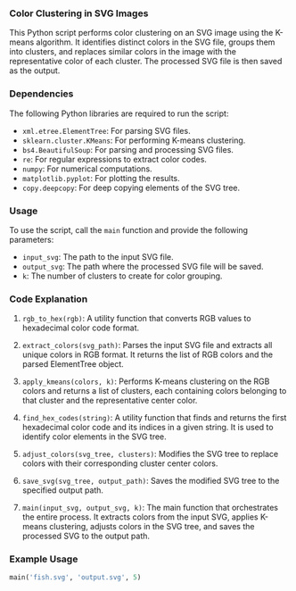 
### Color Clustering in SVG Images

This Python script performs color clustering on an SVG image using the K-means algorithm. It identifies distinct colors in the SVG file, groups them into clusters, and replaces similar colors in the image with the representative color of each cluster. The processed SVG file is then saved as the output.

### Dependencies
The following Python libraries are required to run the script:
- `xml.etree.ElementTree`: For parsing SVG files.
- `sklearn.cluster.KMeans`: For performing K-means clustering.
- `bs4.BeautifulSoup`: For parsing and processing SVG files.
- `re`: For regular expressions to extract color codes.
- `numpy`: For numerical computations.
- `matplotlib.pyplot`: For plotting the results.
- `copy.deepcopy`: For deep copying elements of the SVG tree.

### Usage
To use the script, call the `main` function and provide the following parameters:
- `input_svg`: The path to the input SVG file.
- `output_svg`: The path where the processed SVG file will be saved.
- `k`: The number of clusters to create for color grouping.

### Code Explanation
1. `rgb_to_hex(rgb)`: A utility function that converts RGB values to hexadecimal color code format.

2. `extract_colors(svg_path)`: Parses the input SVG file and extracts all unique colors in RGB format. It returns the list of RGB colors and the parsed ElementTree object.

3. `apply_kmeans(colors, k)`: Performs K-means clustering on the RGB colors and returns a list of clusters, each containing colors belonging to that cluster and the representative center color.

4. `find_hex_codes(string)`: A utility function that finds and returns the first hexadecimal color code and its indices in a given string. It is used to identify color elements in the SVG tree.

5. `adjust_colors(svg_tree, clusters)`: Modifies the SVG tree to replace colors with their corresponding cluster center colors.

6. `save_svg(svg_tree, output_path)`: Saves the modified SVG tree to the specified output path.

7. `main(input_svg, output_svg, k)`: The main function that orchestrates the entire process. It extracts colors from the input SVG, applies K-means clustering, adjusts colors in the SVG tree, and saves the processed SVG to the output path.

### Example Usage
```python
main('fish.svg', 'output.svg', 5)
